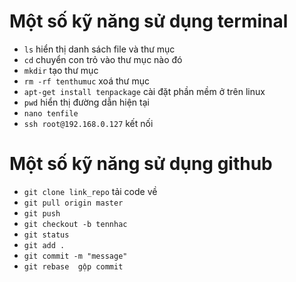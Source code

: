# Một số kỹ năng sử dụng terminal 
- `ls` hiển thị danh sách file và thư mục 
- `cd` chuyển con trỏ vào thư mục nào đó 
- `mkdir` tạo thư mục 
- `rm -rf tenthumuc` xoá thư mục  
- `apt-get install tenpackage` cài đặt phần mềm ở trên linux 
-  `pwd` hiển thị đường dẫn hiện tại
-  `nano tenfile`
- `ssh root@192.168.0.127`  kết nối 


# Một số kỹ năng sử dụng github 

- `git clone link_repo` tải code về 
- `git pull origin master`
- `git push` 
- `git checkout -b tennhac`
- `git status` 
- `git add .` 
- `git commit -m "message"`
- `git rebase  gộp commit` 
